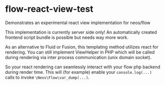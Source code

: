 # flow-react-view-test
Demonstrates an experimental react view implementation for neos/flow

This implementation is currently server side only! 
An automatically created frontend script bundle is possible but needs way more work.

As an alternative to Fluid or Fusion, this templating method utilizes react for rendering.
You can still implement ViewHelper in PHP which will be called during rendering via inter process communication (unix domain socket).

So your react rendering can seamlessly interact with your flow php backend during render time.
This will (for example) enable your `console.log(...)` calls to invoke `\Neos\Flow\var_dump(...)`.
